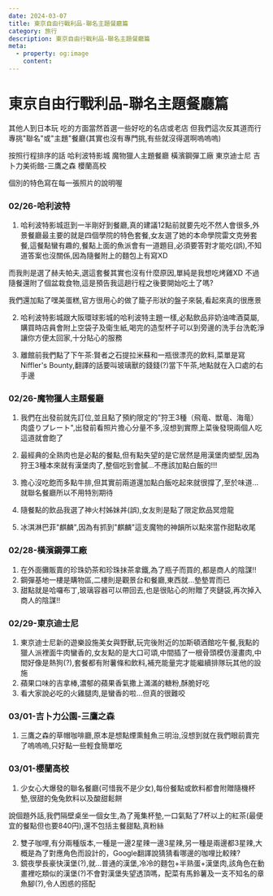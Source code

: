 ```yaml
---
date: 2024-03-07
title: 東京自由行戰利品-聯名主題餐廳篇
category: 旅行
description: 東京自由行戰利品-聯名主題餐廳篇
meta:
  - property: og:image
    content:
---
```


# 東京自由行戰利品-聯名主題餐廳篇
其他人到日本玩
吃的方面當然首選一些好吃的名店或老店
但我們這次反其道而行
專挑"聯名"或"主題"餐廳(其實也沒有專門挑,有些就沒得選啊嗚嗚嗚)

按照行程排序的話
哈利波特影城
魔物獵人主題餐廳
橫濱鋼彈工廠
東京迪士尼
吉卜力美術館-三鷹之森
櫻蘭高校

個別的特色寫在每一張照片的說明喔

### 02/26-哈利波特
1. 哈利波特影城逛到一半剛好到餐廳,真的建議12點前就要先吃不然人會很多,外景餐廳最主要的就是四個學院的特色套餐,女友選了她的本命學院雷文克勞套餐,這餐點蠻有趣的,餐點上面的魚派會有一道題目,必須要答對才能吃(誤),不知道答案也沒關係,因為隨餐附上的麵包上有寫XD

而我則是選了赫夫帕夫,選這套餐其實也沒有什麼原因,單純是我想吃烤雞XD
不過隨餐還附了個盆栽食物,這是預告我這趟行程之後要開始吃土了嗎?

我們還加點了嘿美蛋糕,官方很用心的做了籠子形狀的盤子來裝,看起來真的很應景



2. 哈利波特影城跟大阪環球影城的哈利波特主題一樣,必點飲品非奶油啤酒莫屬,購買時店員會附上空袋子及衛生紙,喝完的造型杯子可以到旁邊的洗手台洗乾淨讓你方便太回家,十分貼心的服務

3. 離館前我們點了下午茶:賢者之石提拉米蘇和一瓶很漂亮的飲料,菜單是寫Niffler's Bounty,翻譯的話要叫玻璃獸的錢錢(?)當下午茶,地點就在入口處的右手邊

### 02/26-魔物獵人主題餐廳
1. 我們在出發前就先訂位,並且點了預約限定的"狩王3種（飛竜、獣竜、海竜）肉盛りプレート",出發前看照片擔心分量不多,沒想到實際上菜後發現兩個人吃這道就會飽了

2. 最經典的全熟肉也是必點的餐點,但有點失望的是它居然是用漢堡肉塑型,因為狩王3種本來就有漢堡肉了,整個吃到會膩...不應該加點白飯的!!!

3. 擔心沒吃飽而多點牛排,但其實前兩道還加點白飯吃起來就很撐了,至於味道...就聯名餐廳所以不用特別期待

4. 隨餐點的飲品我選了神火村姊妹丼(誤),女友則是點了限定飲品冥燈龍
5. 冰淇淋巴菲"麒麟",因為有抓到"麒麟"這支魔物的神韻所以點來當作甜點收尾

### 02/28-橫濱鋼彈工廠
1. 在外面攤販賣的珍珠奶茶和珍珠抹茶拿鐵,為了瓶子而買的,都是商人的陰謀!!
2. 鋼彈基地一樓是購物區,二樓則是觀景台和餐廳,東西就...墊墊胃而已
3. 甜點就是哈囉布丁,玻璃容器可以帶回去,也是很貼心的附贈了夾鏈袋,再次掉入商人的陰謀!!

### 02/29-東京迪士尼
1. 東京迪士尼新的遊樂設施美女與野獸,玩完後附近的加斯頓酒館吃午餐,我點的獵人派裡面牛肉蠻香的,女友點的是大口可頌,中間插了一根骨頭模仿漫畫肉,中間好像是熱狗(?),套餐都有附薯條和飲料,補充能量完才能繼續排隊玩其他的設施
2. 蘋果口味的吉拿棒,濃郁的蘋果香氣撒上滿滿的糖粉,酥脆好吃
3. 看大家說必吃的火雞腿肉,是蠻香的啦...但真的很難咬

### 03/01-吉卜力公園-三鷹之森
1. 三鷹之森的草帽咖啡廳,原本是想點煙熏鮭魚三明治,沒想到就在我們眼前賣完了嗚嗚嗚,只好點一些輕食簡單吃

### 03/01-櫻蘭高校
1. 少女心大爆發的聯名餐廳(可惜我不是少女),每份餐點或飲料都會附贈隨機杯墊,很甜的兔兔飲料以及酸甜鬆餅

說個題外話,我們隔壁桌坐一個女生,為了蒐集杯墊,一口氣點了7杯以上的紅茶(最便宜的餐點但也要840円),還不包括主餐甜點,真粉絲

2. 雙子咖哩,有分兩種版本,一種是一邊2星辣一邊3星辣,另一種是兩邊都3星辣,大概是為了對應角色而設計的，Google翻譯說猜猜看哪邊的咖哩比較辣?
3. 鏡夜學長豪快漢堡(?),就...普通的漢堡,冷冷的麵包+半熟蛋+漢堡肉,該角色在動畫裡吃類似的漢堡(?)不會對漢堡失望透頂嗎，配菜有馬鈴薯及一支不知名的章魚腳(?),令人困惑的搭配

